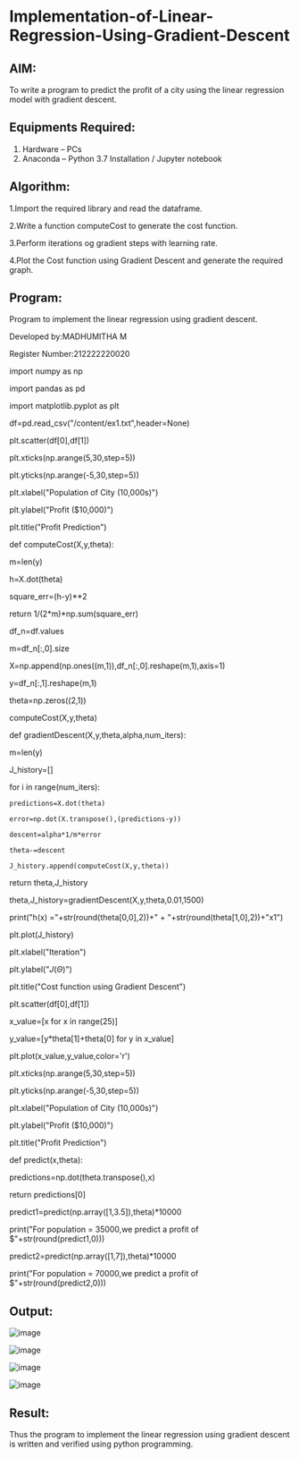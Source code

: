 # Implementation-of-Linear-Regression-Using-Gradient-Descent

## AIM:
To write a program to predict the profit of a city using the linear regression model with gradient descent.

## Equipments Required:
1. Hardware – PCs
2. Anaconda – Python 3.7 Installation / Jupyter notebook

## Algorithm:

1.Import the required library and read the dataframe.

2.Write a function computeCost to generate the cost function.

3.Perform iterations og gradient steps with learning rate.

4.Plot the Cost function using Gradient Descent and generate the required graph.
## Program:
Program to implement the linear regression using gradient descent.

Developed by:MADHUMITHA M 

Register Number:212222220020

import numpy as np

import pandas as pd

import matplotlib.pyplot as plt


df=pd.read_csv("/content/ex1.txt",header=None)


plt.scatter(df[0],df[1])

plt.xticks(np.arange(5,30,step=5))

plt.yticks(np.arange(-5,30,step=5))

plt.xlabel("Population of City (10,000s)")

plt.ylabel("Profit ($10,000)")

plt.title("Profit Prediction")


def computeCost(X,y,theta):

  m=len(y)
  
  h=X.dot(theta)
  
  square_err=(h-y)**2
  
  return 1/(2*m)*np.sum(square_err)
  

df_n=df.values

m=df_n[:,0].size

X=np.append(np.ones((m,1)),df_n[:,0].reshape(m,1),axis=1)

y=df_n[:,1].reshape(m,1)

theta=np.zeros((2,1))

computeCost(X,y,theta)


def gradientDescent(X,y,theta,alpha,num_iters):

  m=len(y)
  
  J_history=[]
  

  for i in range(num_iters):
  
    predictions=X.dot(theta)
    
    error=np.dot(X.transpose(),(predictions-y))
    
    descent=alpha*1/m*error
    
    theta-=descent
    
    J_history.append(computeCost(X,y,theta))
    

  return theta,J_history

theta,J_history=gradientDescent(X,y,theta,0.01,1500)

print("h(x) ="+str(round(theta[0,0],2))+" + "+str(round(theta[1,0],2))+"x1")

plt.plot(J_history)

plt.xlabel("Iteration")

plt.ylabel("$J(\Theta)$")

plt.title("Cost function using Gradient Descent")

plt.scatter(df[0],df[1])

x_value=[x for x in range(25)]

y_value=[y*theta[1]+theta[0] for y in x_value]

plt.plot(x_value,y_value,color='r')

plt.xticks(np.arange(5,30,step=5))

plt.yticks(np.arange(-5,30,step=5))

plt.xlabel("Population of City (10,000s)")

plt.ylabel("Profit ($10,000)")

plt.title("Profit Prediction")


def predict(x,theta):

  predictions=np.dot(theta.transpose(),x)
  
  return predictions[0]
  

predict1=predict(np.array([1,3.5]),theta)*10000

print("For population = 35000,we predict a profit of $"+str(round(predict1,0)))


predict2=predict(np.array([1,7]),theta)*10000

print("For population = 70000,we predict a profit of $"+str(round(predict2,0)))


## Output:

![image](https://github.com/Madhumithamahendran/Implementation-of-Linear-Regression-Using-Gradient-Descent/assets/119394403/d33d7ed2-f115-4b12-9516-56212a5eeb68)

![image](https://github.com/Madhumithamahendran/Implementation-of-Linear-Regression-Using-Gradient-Descent/assets/119394403/5ba3aa45-7034-4d9f-b2a1-716f5f647b14)

![image](https://github.com/Madhumithamahendran/Implementation-of-Linear-Regression-Using-Gradient-Descent/assets/119394403/e2cd9f13-3067-4f1b-bdcc-7bece3e715fe)

![image](https://github.com/Madhumithamahendran/Implementation-of-Linear-Regression-Using-Gradient-Descent/assets/119394403/accde04e-95f2-4d38-b239-03e74d8b390a)


## Result:
Thus the program to implement the linear regression using gradient descent is written and verified using python programming.
